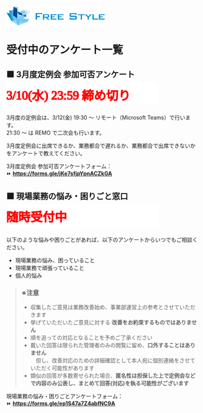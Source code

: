 ![](./logo.png)

# 受付中のアンケート一覧

## ⬛ 3月度定例会 参加可否アンケート  ![3/10(水) 23:59 締め切り](./closing-monthly-meeting-2021-03.svg)

3月度の定例会は、3/12(金) 19:30 ～ リモート（Microsoft Teams）で行います。  
21:30 ～ は REMO で二次会も行います。

3月度定例会に出席できるか、業務都合で遅れるか、業務都合で出席できないかをアンケートで教えてください。  

3月度定例会 参加可否アンケートフォーム：  
⏩ **https://forms.gle/jKe7sfjpYpnACZkGA**  

## ⬛ 現場業務の悩み・困りごと窓口  ![3/10(水) 23:59 締め切り](./always-accepting.svg)

以下のような悩みや困りごとがあれば、以下のアンケートからいつでもご相談ください。

- 現場業務の悩み、困っていること
- 現場業務で頑張っていること
- 個人的悩み

> ### ※注意
> - 収集したご意見は業務改善始め、事業部運営上の参考とさせていただきます  
> - 挙げていただいたご意見に対する **改善をお約束するものではありません**  
> - 順を追っての対応となることを予めご了承ください  
> - 戴いた回答は限られた管理者のみの閲覧に留め、**口外することはありません**  
> 　但し、改善対応のための詳細確認として本人宛に個別連絡をさせていただく可能性があります  
> - 類似の回答が多数寄せられた場合、**匿名性は担保した上で定例会などで内容のみ公表し、まとめて回答(対応)を執る可能性がございます**  

現場業務の悩み・困りごとアンケートフォーム：  
⏩ **https://forms.gle/ep1S47a7Z4abfNC9A**  
